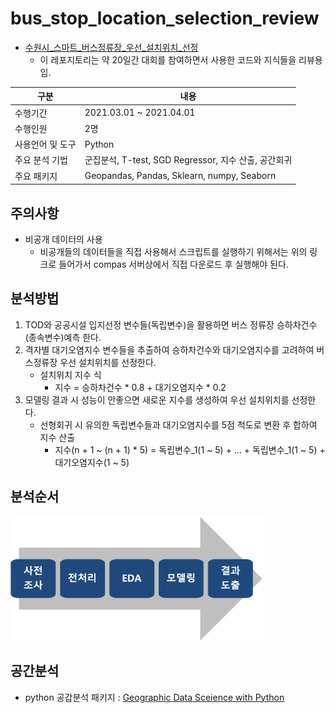 # bus_stop_location_selection_review
- [수원시_스마트_버스정류장_우선_설치위치_선정](https://compas.lh.or.kr/subj/past/info?subjNo=SBJ_2102_002)
  * 이 레포지토리는 약 20일간 대회를 참여하면서 사용한 코드와 지식들을 리뷰용임.
  
| 구분  | 내용 | 
| -------------| ------------- | 
| 수행기간 | 2021.03.01 ~ 2021.04.01 | 
| 수행인원 | 2명 |
| 사용언어 및 도구 | Python |
| 주요 분석 기법 | 군집분석, T-test, SGD Regressor, 지수 산출, 공간회귀 |
| 주요 패키지 | Geopandas, Pandas, Sklearn, numpy, Seaborn |

## 주의사항
- 비공개 데이터의 사용
  * 비공개들의 데이터들을 직접 사용해서 스크립트를 실행하기 위해서는 위의 링크로 들어가서 compas 서버상에서 직접 다운로드 후 실행해야 된다.

## 분석방법
1. TOD와 공공시설 입지선정 변수들(독립변수)을 활용하면 버스 정류장 승하차건수(종속변수)예측 한다.
2. 격자별 대기오염지수 변수들을 추출하여 승하차건수와 대기오염지수를 고려하여 버스정류장 우선 설치위치를 선정한다.
    * 설치위치 지수 식
        * 지수 = 승하차건수 * 0.8 + 대기오염지수 * 0.2
3. 모델링 결과 시 성능이 안좋으면 새로운 지수를 생성하여 우선 설치위치를 선정한다.
    * 선형회귀 시 유의한 독립변수들과 대기오염지수를 5점 척도로 변환 후 합하여 지수 산출
        * 지수(n + 1 ~ (n + 1) * 5) = 독립변수_1(1 ~ 5) + ... + 독립변수_1(1 ~ 5) + 대기오염지수(1 ~ 5)
        
        
## 분석순서
<img src="https://github.com/DominKim/bus_stop_location_selection_review/blob/main/image/분석순서.png" width="80%" height="50%"></img>

## 공간분석
- python 공갑분석 패키지 : [Geographic Data Sceience with Python](https://geographicdata.science/book/notebooks/04_spatial_weights.html)

